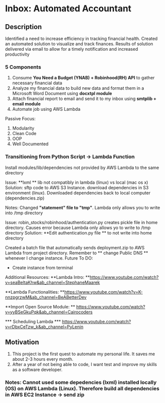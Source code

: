 # Inbox: Automated Accountant

## Description
Identified a need to increase efficiency in tracking financial health. Created an automated solution to visualize and track finances. Results of solution delivered via email to allow for a timely notification and increased productivity



### 5 Components
1) Consume **You Need a Budget (YNAB) + Robinhood(RH) API** to gather necessary financial data
2) Analyze my financial data to build new data and format them in a Microsoft Word Document using **docxtpl module**
3) Attach financial report to email and send it to my inbox using **smtplib + email module**
4) Automate job using AWS Lambda 


Passive Focus:
1) Modularity
2) Clean Code
3) OOP
5) Well Documented



### Transitioning from Python Script -> Lambda Function
Install modules/lib/dependencies not provided by AWS Lambda to the same directory 

Issue:  **lxml **  lib not compatibly in lambda (linux) vs local (mac os x)
Solution: sftp code to AWS S3 Instance. download dependencies in S3 environment (linux). Downloaded dependencies back to local computer (dependencies.zip)

Notes: Changed **"statement" file to "tmp"**. Lambda only allows you to write into /tmp directory

Issue: robin_stocks/robinhood/authentication.py creates pickle file in home directory. Causes error because Lambda only allows yo to write to /tmp directory
Solution: **Edit authentication.py file ** to not write into home directory


Created a batch file that automatically sends deployment.zip to AWS Lambda from project directory. Remember to ** change Public DNS ** whenever I change instance.
Future To DO:
- Create instance from terminal

Additional Resources: 
**Lambda Intro: **https://www.youtube.com/watch?v=seaBeltaKhw&ab_channel=StephaneMaarek

**Lambda Functionalities: **https://www.youtube.com/watch?v=K-nnzpgrzwM&ab_channel=BeABetterDev

**Import Open Source Module: ** https://www.youtube.com/watch?v=yyBSeGkuPqk&ab_channel=Cairocoders

*** Scheduling Lambda *** https://www.youtube.com/watch?v=rDbxCeTzw_k&ab_channel=PyLenin


## Motivation
1) This project is the first quest to automate my personal life. It saves me about 2-3 hours every month.
2) After a year of not being able to code, I want test and improve my skills as a software developer. 








### Notes: Cannot used some depedencies (lxml) installed locally (OS) on AWS Lambda (Linux). Therefore build all dependencies in AWS EC2 Instance -> send zip


